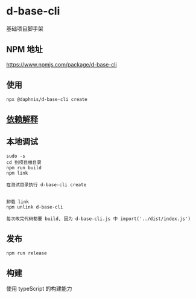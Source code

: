 # d-base-cli
基础项目脚手架

## NPM 地址
https://www.npmjs.com/package/d-base-cli

## 使用
```
npx @daphnis/d-base-cli create
```

## [依赖解释](./Docs/DEPENDENCIES.md)

## 本地调试
```
sudo -s
cd 到项目根目录
npm run build
npm link

在测试目录执行 d-base-cli create


卸载 link
npm unlink d-base-cli

每次改完代码都要 build, 因为 d-base-cli.js 中 import('../dist/index.js')
```

## 发布
```
npm run release
```

## 构建
使用 typeScript 的构建能力

